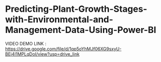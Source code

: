 # Predicting-Plant-Growth-Stages-with-Environmental-and-Management-Data-Using-Power-BI

VIDEO DEMO LINK : https://drive.google.com/file/d/1qp5oYhMJf06XG9sxyU-BEj4I1MPLqDoI/view?usp=drive_link
